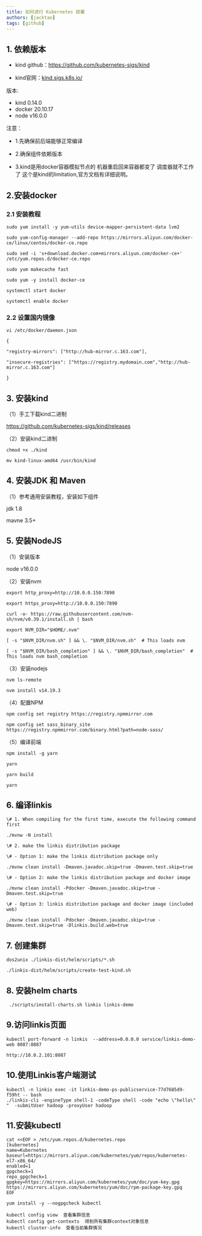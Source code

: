 ```yaml
---
title: 如何进行 Kubernetes 部署
authors: [jacktao]
tags: [github]
---
```


## 1. 依赖版本

- kind github：https://github.com/kubernetes-sigs/kind

- kind官网：[kind.sigs.k8s.io/](https://kind.sigs.k8s.io/)

版本:

- kind 0.14.0
- docker  20.10.17
- node v16.0.0

注意：

- 1.先确保前后端能够正常编译

- 2.确保组件依赖版本

- 3.kind是用docker容器模拟节点的 机器重启回来容器都变了 调度器就不工作了 这个是kind的limitation,官方文档有详细说明。

## 2.安装docker

### 2.1 安装教程

```
sudo yum install -y yum-utils device-mapper-persistent-data lvm2

sudo yum-config-manager --add-repo https://mirrors.aliyun.com/docker-ce/linux/centos/docker-ce.repo

sudo sed -i 's+download.docker.com+mirrors.aliyun.com/docker-ce+' /etc/yum.repos.d/docker-ce.repo

sudo yum makecache fast

sudo yum -y install docker-ce

systemctl start docker

systemctl enable docker
```



### 2.2 设置国内镜像

```
vi /etc/docker/daemon.json

{

"registry-mirrors": ["http://hub-mirror.c.163.com"],

"insecure-registries": ["https://registry.mydomain.com","http://hub-mirror.c.163.com"]

}
```



## 3. 安装kind

（1）手工下载kind二进制

https://github.com/kubernetes-sigs/kind/releases

（2）安装kind二进制

```
chmod +x ./kind

mv kind-linux-amd64 /usr/bin/kind
```



## 4. 安装JDK 和 Maven 

（1）参考通用安装教程，安装如下组件

jdk 1.8

mavne 3.5+

## 5. 安装NodeJS

（1）安装版本

node v16.0.0

（2）安装nvm

```
export http_proxy=http://10.0.0.150:7890

export https_proxy=http://10.0.0.150:7890

curl -o- https://raw.githubusercontent.com/nvm-sh/nvm/v0.39.1/install.sh | bash

export NVM_DIR="$HOME/.nvm"

[ -s "$NVM_DIR/nvm.sh" ] && \. "$NVM_DIR/nvm.sh"  # This loads nvm

[ -s "$NVM_DIR/bash_completion" ] && \. "$NVM_DIR/bash_completion"  # This loads nvm bash_completion
```



（3）安装nodejs

```
nvm ls-remote

nvm install v14.19.3
```



（4）配置NPM

```
npm config set registry https://registry.npmmirror.com

npm config set sass_binary_site https://registry.npmmirror.com/binary.html?path=node-sass/
```



（5）编译前端

```
npm install -g yarn

yarn

yarn build

yarn 
```



## 6. 编译linkis

```
\# 1. When compiling for the first time, execute the following command first

./mvnw -N install

\# 2. make the linkis distribution package

\# - Option 1: make the linkis distribution package only

./mvnw clean install -Dmaven.javadoc.skip=true -Dmaven.test.skip=true

\# - Option 2: make the linkis distribution package and docker image

./mvnw clean install -Pdocker -Dmaven.javadoc.skip=true -Dmaven.test.skip=true

\# - Option 3: linkis distribution package and docker image (included web)

./mvnw clean install -Pdocker -Dmaven.javadoc.skip=true -Dmaven.test.skip=true -Dlinkis.build.web=true
```





## 7. 创建集群 
```
dos2unix ./linkis-dist/helm/scripts/*.sh

./linkis-dist/helm/scripts/create-test-kind.sh
```





## 8. 安装helm charts

```
 ./scripts/install-charts.sh linkis linkis-demo
```





## 9.访问linkis页面

```
kubectl port-forward -n linkis  --address=0.0.0.0 service/linkis-demo-web 8087:8087

http://10.0.2.101:8087
```





## 10.使用Linkis客户端测试

```
kubectl -n linkis exec -it linkis-demo-ps-publicservice-77d7685d9-f59ht -- bash
./linkis-cli -engineType shell-1 -codeType shell -code "echo \"hello\" "  -submitUser hadoop -proxyUser hadoop
```



## 11.安装kubectl

```
cat <<EOF > /etc/yum.repos.d/kubernetes.repo
[kubernetes]
name=Kubernetes
baseurl=https://mirrors.aliyun.com/kubernetes/yum/repos/kubernetes-el7-x86_64/
enabled=1
gpgcheck=1
repo_gpgcheck=1
gpgkey=https://mirrors.aliyun.com/kubernetes/yum/doc/yum-key.gpg https://mirrors.aliyun.com/kubernetes/yum/doc/rpm-package-key.gpg
EOF

yum install -y --nogpgcheck kubectl

kubectl config view  查看集群信息
kubectl config get-contexts  得到所有集群context对象信息
kubectl cluster-info  查看当前集群情况
```

